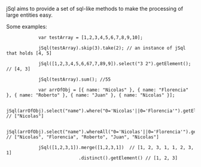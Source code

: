 jSql aims to provide a set of sql-like methods to make the processing of large entities easy.

Some examples:

				var testArray = [1,2,3,4,5,6,7,8,9,10];

				jSql(testArray).skip(3).take(2); // an instance of jSql that holds [4, 5]

				jSql([1,2,3,4,5,6,67,7,89,9]).select("3 2").getElement(); // [4, 3]

				jSql(testArray).sum(); //55

				var arrOfObj = [{ name: "Nicolas" }, { name: "Florencia" }, { name: "Roberto" }, { name: "Juan" }, { name: "Nicolas" }];

				jSql(arrOfObj).select("name").where("0='Nicolas'||0='Florencia'").getElement() // ["Nicolas"]

				jSql(arrOfObj).select("name").whereAll("0='Nicolas'||0='Florencia'").getElement() // ["Nicolas", "Florencia", "Roberto", "Juan", "Nicolas"]

				jSql([1,2,3,1]).merge([1,2,3,1])  // [1, 2, 3, 1, 1, 2, 3, 1]
							   .distinct().getElement() // [1, 2, 3]
